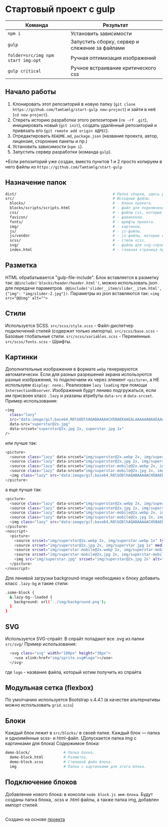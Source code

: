 # Стартовый проект с gulp

<table>
  <thead>
    <tr>
      <th>Команда</th>
      <th>Результат</th>
    </tr>
  </thead>
  <tbody>
    <tr>
      <td width="40%"><code>npm i</code></td>
      <td>Установить зависимости</td>
    </tr>
    <tr>
      <td><code>gulp</code></td>
      <td>Запустить сборку, сервер и слежение за файлами</td>
    </tr>
    <tr>
      <td><code>folder=src/img npm start img:opt</code></td>
      <td>Ручная оптимизация изображений</td>
    </tr>
    <tr>
      <td><code>gulp critical</code></td>
      <td>Ручное встраивание критического css</td>
    </tr>
  </tbody>
</table>



## Начало работы

1. Клонировать этот репозиторий в новую папку (`git clone https://github.com/Tamtamlg/start-gulp new-project`) и зайти в неё (`cd new-project`).
2. Стереть историю разработки этого репозитория (`rm -rf .git`), инициировать новый (`git init`), создать удалённый репозиторий и привязать его (`git remote add origin АДРЕС`).
3. Отредактировать `README.md`, `package.json` (название проекта, автор, лицензия, сторонние пакеты и пр.)
4. Установить зависимости (`npm i`).
5. Запустить сервер разработки (команда `gulp`).

*Если репозиторий уже создан, вместо пунктов 1 и 2 просто копируем в него файлы из `https://github.com/Tamtamlg/start-gulp`



## Назначение папок

```bash
dist/                                           # Папка сборки, здесь работает сервер автообновлений.
src/                                            # Исходные файлы.
  blocks/                                       # - блоки проекта.
  blocks/scripts/scripts.html                   # - файл для подключения скриптов.
  css/                                          # - файлы css, которые не нужно компилировать.
  favicon/                                      # - фавиконки.
  fonts/                                        # - шрифты проекта.
  img/                                          # - картинки.
  js/                                           # - js-файлы.
  js/vendor                                     # - js-файлы, которые не подключаются через npm
  scss/                                         # - стили scss.
  svg/                                          # - файлы для svg-спрайта.
  index.html                                    # - главная страница проекта.
```


## Разметка

HTML обрабатывается "gulp-file-include".
Блок вставляется в разметку так: `@@include('blocks/header/header.html')`, можно использовать json для передачи параметров ` @@include('slider__item/slider__item.html', {"img": "img/slider-2.jpg"})`. Параметры из json вставляются так: `<img src="@@img" alt="">`



## Стили

Используется SCSS.
`src/scss/style.scss` - Файл-диспетчер подключений стилей (содержит только импорты).
`src/scss/base.scss` - Базовые глобальные стили.
`src/scss/variables.scss` - Переменные.
`src/scss/fonts.scss` - Шрифты.



## Картинки

Дополнительные изображения в формате `webp` генерируются автоматически.
Если для разных разрешений экрана используются разные изображения, то подключаем их через элемент `<picture>`, а НЕ используем `display: none;`.
Реализован `lazy loading` при помощи `IntersectionObserver`. Изображения будут лениво подгружаться, если им присвоен класс `.lazy` и указаны атрибуты `data-src` и `data-srcset`.
Пример использования:
```bash
<img
  class="lazy"
  src="data:image/gif;base64,R0lGODlhAQABAAAAACH5BAEKAAEALAAAAAABAAEAAAICTAEAOw=="
  data-src="superstar@2x.jpg"
  data-srcset="superstar@2x.jpg 2x, superstar.jpg 1x"
/>
```
или лучше так:
```bash
<picture>
  <source class="lazy" data-srcset="img/superstar@2x.webp 2x, img/superstar.webp 1x" type="image/webp" media="(min-width: 768px)">
  <source class="lazy" data-srcset="img/superstar@2x.jpg 2x, img/superstar.jpg 1x" media="(min-width: 768px)">
  <source class="lazy" data-srcset="img/superstar-mobile@2x.webp 2x, img/superstar-mobile.webp 1x" type="image/webp">
  <source class="lazy" data-srcset="img/superstar-mobile@2x.jpg 2x, img/superstar-mobile.jpg 1x">
  <img class="lazy" src="data:image/gif;base64,R0lGODlhAQABAAAAACH5BAEKAAEALAAAAAABAAEAAAICTAEAOw==" data-src="img/superstar@2x.jpg" data-srcset="img/superstar@2x.jpg 2x" alt="">
</picture>
```
а еще лучше так:
```bash
<picture>
  <source class="lazy" data-srcset="img/superstar@2x.webp 2x, img/superstar.webp 1x" type="image/webp" media="(min-width: 768px)">
  <source class="lazy" data-srcset="img/superstar@2x.jpg 2x, img/superstar.jpg 1x" media="(min-width: 768px)">
  <source class="lazy" data-srcset="img/superstar-mobile@2x.webp 2x, img/superstar-mobile.webp 1x" type="image/webp">
  <source class="lazy" data-srcset="img/superstar-mobile@2x.jpg 2x, img/superstar-mobile.jpg 1x">
  <img class="lazy" src="data:image/gif;base64,R0lGODlhAQABAAAAACH5BAEKAAEALAAAAAABAAEAAAICTAEAOw==" data-src="img/superstar@2x.jpg" data-srcset="img/superstar@2x.jpg 2x" alt="">
</picture>
<noscript>
  <picture>
    <source srcset="img/superstar@2x.webp 2x, img/superstar.webp 1x" type="image/webp" media="(min-width: 768px)">
    <source srcset="img/superstar@2x.jpg 2x, img/superstar.jpg 1x" media="(min-width: 768px)">
    <source srcset="img/superstar-mobile@2x.webp 2x, img/superstar-mobile.webp 1x" type="image/webp">
    <source srcset="img/superstar-mobile@2x.jpg 2x, img/superstar-mobile.jpg 1x">
    <img src="img/superstar.jpg" srcset="img/superstar@2x.jpg 2x" alt="">
  </picture>
</noscript>
```
Для ленивой загрузки background-image необходимо к блоку добавить класс `.lazy-bg` и такие стили:
```bash
.some-block {
  &.lazy-bg--loaded {
    background: url('../img/background.png');
  }
}
```

## SVG

Используется SVG-спрайт.
В спрайт попадают все .svg из папки `src/svg/`
Пример использования:
```bash
  <svg class="svg" width="100px" height="30px">
    <use xlink:href="img/sprite.svg#logo"></use>
  </svg>
```
где `logo` - название файла, который хотим получить из спрайта


## Модульная сетка (flexbox)

По умолчанию используется Bootstrap v.4.4.1 (в качестве альтернативы можно использовать `grid.scss`)



## Блоки

Каждый блок лежит в `src/blocks/` в своей папке. Каждый блок — папка и одноимённые scss- и html-файл. (Допускается папка img с картинками для блока)
Содержимое блока:

```bash
demo-block/               # Папка блока.
  demo-block.html         # Разметка.
  demo-block.scss         # Стилевой файл блока.
  img                     # Папка с картинками для этого блока.
```


## Подключение блоков

Добавление нового блока: в консоли `node block.js имя-блока`. Будут созданы папка блока, .scss и .html файлы, а также папка img, добавлен импорт стилей.




##
Создано на основе [проекта](https://github.com/nicothin/NTH-start-project)